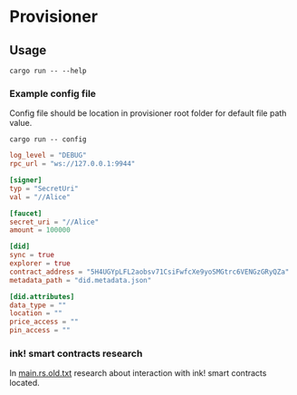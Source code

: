 # Provisioner

## Usage

```shell
cargo run -- --help
```

### Example config file

Config file should be location in provisioner root folder for default file path value.

```shell
cargo run -- config
```

```toml
log_level = "DEBUG"
rpc_url = "ws://127.0.0.1:9944"

[signer]
typ = "SecretUri"
val = "//Alice"

[faucet]
secret_uri = "//Alice"
amount = 100000

[did]
sync = true
explorer = true
contract_address = "5H4UGYpLFL2aobsv71CsiFwfcXe9yoSMGtrc6VENGzGRyQZa"
metadata_path = "did.metadata.json"

[did.attributes]
data_type = ""
location = ""
price_access = ""
pin_access = ""
```

### ink! smart contracts research

In [main.rs.old.txt](./src/main.rs.old.txt) research about interaction with ink! smart contracts located.
